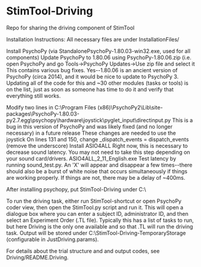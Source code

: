# StimTool-Driving
Repo for sharing the driving component of StimTool


Installation Instructions:
All necessary files are under InstallationFiles/

Install PsychoPy (via StandalonePsychoPy-1.80.03-win32.exe, used for all components)
Update PsychoPy to 1.80.06 using PsychoPy-1.80.06.zip (i.e. open PsychoPy and go Tools->PsychoPy Updates->Use zip file and select it
This contains various bug fixes.
Yes--1.80.06 is an ancient version of PsychoPy (circa 2014), and it would be nice to update to PsychoPy 3.
Updating all of the code for this and ~30 other modules (tasks or tools) is on the list, just as soon as someone has time to do it and verify that everything still works.

Modify two lines in C:\Program Files (x86)\PsychoPy2\Lib\site-packages\PsychoPy-1.80.03-py2.7.egg\psychopy\hardware\joystick\pyglet_input\directinput.py
        This is a bug in this version of PsychoPy and was likely fixed (and no longer necessary) in a future release
        These changes are needed to use the joystick
        On lines 131 and 150, change _dispatch_events = dispatch_events (remove the underscore)
Install ASIO4ALL
        Right now, this is necessary to decrease sound latency.  You may not need to take this step depending on your sound card/drivers.
        ASIO4ALL_2_11_English.exe
        Test latency by running sound_test.py.
                An 'X' will appear and disappear a few times--there should also be a burst of white noise that occurs simultaneously if things are working properly.  If things are not, there may be a delay of ~400ms.


After installing psychopy, put StimTool-Driving under C:\

To run the driving task, either run StimTool-shortcut or open PsychoPy coder view, then open the StimTool.py script and run it.
This will open a dialogue box where you can enter a subject ID, administrator ID, and then select an Experiment Order (.TL file).
Typically this has a list of tasks to run, but here Driving is the only one available and so that .TL will run the driving task.
Output will be stored under C:\StimTool-Driving-TemporaryStorage (configurable in JustDriving.params).

For details about the trial structure and and output codes, see Driving/README.Driving.



